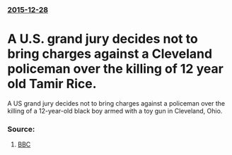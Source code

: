 ### [2015-12-28](/news/2015/12/28/index.md)

# A U.S. grand jury decides not to bring charges against a Cleveland policeman over the killing of 12 year old Tamir Rice. 

A US grand jury decides not to bring charges against a policeman over the killing of a 12-year-old black boy armed with a toy gun in Cleveland, Ohio.


### Source:

1. [BBC](http://www.bbc.com/news/world-us-canada-35191347)
